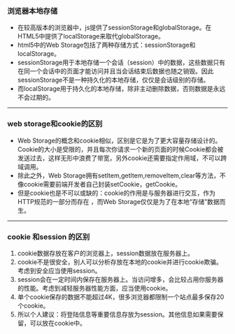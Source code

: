 ### 浏览器本地存储
* 在较高版本的浏览器中，js提供了sessionStorage和globalStorage。在HTML5中提供了localStorage来取代globalStorage。  
* html5中的Web Storage包括了两种存储方式：sessionStorage和localStorage。  
* sessionStorage用于本地存储一个会话（session）中的数据，这些数据只有在同一个会话中的页面才能访问并且当会话结束后数据也随之销毁。因此sessionStorage不是一种持久化的本地存储，仅仅是会话级别的存储。  
* 而localStorage用于持久化的本地存储，除非主动删除数据，否则数据是永远不会过期的。  

---
### web storage和cookie的区别  
* Web Storage的概念和cookie相似，区别是它是为了更大容量存储设计的。Cookie的大小是受限的，并且每次你请求一个新的页面的时候Cookie都会被发送过去，这样无形中浪费了带宽，另外cookie还需要指定作用域，不可以跨域调用。  
* 除此之外，Web Storage拥有setItem,getItem,removeItem,clear等方法，不像cookie需要前端开发者自己封装setCookie，getCookie。  
* 但是cookie也是不可以或缺的：cookie的作用是与服务器进行交互，作为HTTP规范的一部分而存在 ，而Web  Storage仅仅是为了在本地“存储”数据而生。     

---
### cookie 和session 的区别  
1. cookie数据存放在客户的浏览器上，session数据放在服务器上。  
2. cookie不是很安全，别人可以分析存放在本地的cookie并进行cookie欺骗。考虑到安全应当使用session。  
3. session会在一定时间内保存在服务器上。当访问增多，会比较占用你服务器的性能。考虑到减轻服务器性能方面，应当使用cookie。  
4. 单个cookie保存的数据不能超过4K，很多浏览器都限制一个站点最多保存20个cookie。  
5. 所以个人建议：将登陆信息等重要信息存放为session。其他信息如果需要保留，可以放在cookie中。
